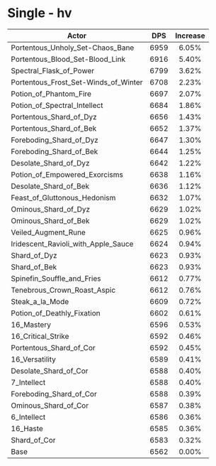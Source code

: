# Single - hv
| Actor | DPS | Increase |
|---|:---:|:---:|
|Portentous_Unholy_Set-Chaos_Bane|6959|6.05%|
|Portentous_Blood_Set-Blood_Link|6916|5.40%|
|Spectral_Flask_of_Power|6799|3.62%|
|Portentous_Frost_Set-Winds_of_Winter|6708|2.23%|
|Potion_of_Phantom_Fire|6697|2.07%|
|Potion_of_Spectral_Intellect|6684|1.86%|
|Portentous_Shard_of_Dyz|6656|1.43%|
|Portentous_Shard_of_Bek|6652|1.37%|
|Foreboding_Shard_of_Dyz|6647|1.30%|
|Foreboding_Shard_of_Bek|6644|1.25%|
|Desolate_Shard_of_Dyz|6642|1.22%|
|Potion_of_Empowered_Exorcisms|6638|1.16%|
|Desolate_Shard_of_Bek|6636|1.12%|
|Feast_of_Gluttonous_Hedonism|6632|1.07%|
|Ominous_Shard_of_Dyz|6629|1.02%|
|Ominous_Shard_of_Bek|6629|1.02%|
|Veiled_Augment_Rune|6625|0.96%|
|Iridescent_Ravioli_with_Apple_Sauce|6624|0.94%|
|Shard_of_Dyz|6623|0.93%|
|Shard_of_Bek|6623|0.93%|
|Spinefin_Souffle_and_Fries|6612|0.77%|
|Tenebrous_Crown_Roast_Aspic|6612|0.76%|
|Steak_a_la_Mode|6609|0.72%|
|Potion_of_Deathly_Fixation|6602|0.61%|
|16_Mastery|6596|0.53%|
|16_Critical_Strike|6592|0.46%|
|Portentous_Shard_of_Cor|6592|0.45%|
|16_Versatility|6589|0.41%|
|Desolate_Shard_of_Cor|6588|0.40%|
|7_Intellect|6588|0.40%|
|Foreboding_Shard_of_Cor|6588|0.39%|
|Ominous_Shard_of_Cor|6587|0.38%|
|6_Intellect|6586|0.36%|
|16_Haste|6585|0.36%|
|Shard_of_Cor|6583|0.32%|
|Base|6562|0.00%|
